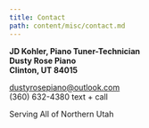 ```yaml
---
title: Contact
path: content/misc/contact.md
---
```

**JD Kohler, Piano Tuner-Technician**\
**Dusty Rose Piano**\
**Clinton, UT 84015**

dustyrosepiano@outlook.com\
(360) 632-4380 text + call
 
Serving All of Northern Utah
